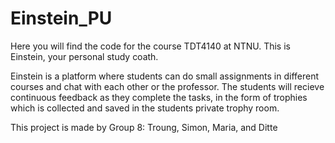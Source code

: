 # Einstein_PU

Here you will find the code for the course TDT4140 at NTNU. This is Einstein, your personal study coath. 

Einstein is a platform where students can do small assignments in different courses and chat with each other or the professor. The students will recieve continuous feedback as they complete the tasks, in the form of trophies which is collected and saved in the students private trophy room.   

This project is made by Group 8: Troung, Simon, Maria, and Ditte
